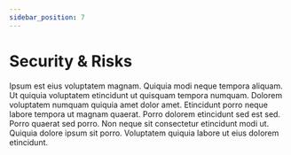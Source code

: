 ```yaml
---
sidebar_position: 7
---
```


# Security & Risks

Ipsum est eius voluptatem magnam. Quiquia modi neque tempora aliquam. Ut quiquia voluptatem etincidunt ut quisquam tempora numquam. Dolorem voluptatem numquam quiquia amet dolor amet. Etincidunt porro neque labore tempora ut magnam quaerat. Porro dolorem etincidunt sed est sed. Porro quaerat sed porro. Non neque sit consectetur etincidunt modi ut. Quiquia dolore ipsum sit porro. Voluptatem quiquia labore ut eius dolorem etincidunt.
